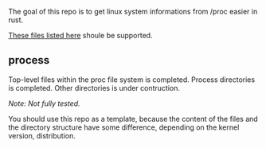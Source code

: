 
The goal of this repo is to get linux system informations from /proc easier in rust.

[These files listed here](https://access.redhat.com/documentation/en-us/red_hat_enterprise_linux/6/html/deployment_guide/ch-proc) shoule be supported.

## process

Top-level files within the proc file system is completed. 
Process directories is completed. 
Other directories is under contruction.

*Note: Not fully tested.*

You should use this repo as a template, because the content of the files and the directory structure have some difference, depending on the kernel version, distribution.
